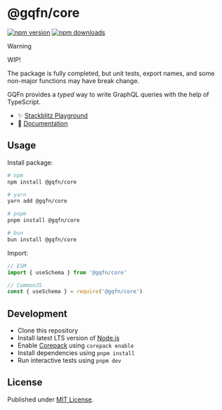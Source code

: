 # @gqfn/core

[![npm version][npm-version-src]][npm-version-href]
[![npm downloads][npm-downloads-src]][npm-downloads-href]

<!-- [![bundle][bundle-src]][bundle-href] -->
<!-- [![Codecov][codecov-src]][codecov-href] -->

> [!WARNING]
> WIP!
>
> The package is fully completed, but unit tests, export names, and some non-major functions may have break change.

GQFn provides a *typed* way to write GraphQL queries with the help of TypeScript.

- ✨ [Stackblitz Playground](https://stackblitz.com/~/github.com/Teages/gqfn-playground?file=src/index.ts)
- 📖 [Documentation](https://gqfn.teages.xyz)

## Usage

Install package:

```sh
# npm
npm install @gqfn/core

# yarn
yarn add @gqfn/core

# pnpm
pnpm install @gqfn/core

# bun
bun install @gqfn/core
```

Import:

```js
// ESM
import { useSchema } from '@gqfn/core'
```

```js
// CommonJS
const { useSchema } = require('@gqfn/core')
```

## Development

- Clone this repository
- Install latest LTS version of [Node.js](https://nodejs.org/en/)
- Enable [Corepack](https://github.com/nodejs/corepack) using `corepack enable`
- Install dependencies using `pnpm install`
- Run interactive tests using `pnpm dev`

## License

Published under [MIT License](./LICENSE).

<!-- Badges -->

[npm-version-src]: https://img.shields.io/npm/v/@gqfn/core?style=flat&color=blue
[npm-version-href]: https://npmjs.com/package/@gqfn/core
[npm-downloads-src]: https://img.shields.io/npm/dm/@gqfn/core?style=flat&color=blue
[npm-downloads-href]: https://npmjs.com/package/@gqfn/core

<!-- [codecov-src]: https://img.shields.io/codecov/c/gh/Teages/gqfn/main?style=flat&color=blue
[codecov-href]: https://codecov.io/gh/Teages/gqfn

[bundle-src]: https://img.shields.io/bundlephobia/minzip/@gqfn/core?style=flat&color=blue
[bundle-href]: https://bundlephobia.com/result?p=@gqfn/core -->
